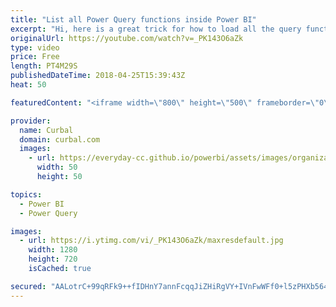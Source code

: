 ```yaml
---
title: "List all Power Query functions inside Power BI"
excerpt: "Hi, here is a great trick for how to load all the query function library from Power Query, inside Power BI.  Here is the tweet forom Reza: https://twitter.com/rad_reza/status/744640826869833728  Enjoy!   Looking for a download file? Go to our Download Center: https://curbal.com/donwload-center  SUBSCRIBE"
originalUrl: https://youtube.com/watch?v=_PK143O6aZk
type: video
price: Free
length: PT4M29S
publishedDateTime: 2018-04-25T15:39:43Z
heat: 50

featuredContent: "<iframe width=\"800\" height=\"500\" frameborder=\"0\" src=\"https://www.youtube.com/embed/_PK143O6aZk\" allow=\"accelerometer; autoplay; encrypted-media; gyroscope; picture-in-picture\" allowfullscreen></iframe>"

provider:
  name: Curbal
  domain: curbal.com
  images:
    - url: https://everyday-cc.github.io/powerbi/assets/images/organizations/curbal.com-50x50.jpg
      width: 50
      height: 50

topics:
  - Power BI
  - Power Query

images:
  - url: https://i.ytimg.com/vi/_PK143O6aZk/maxresdefault.jpg
    width: 1280
    height: 720
    isCached: true

secured: "AALotrC+99qRFk9++fIDHnY7annFcqqJiZHiRgVY+IVnFwWFf0+l5zPHXb564sc6an+KPm8ja0vxSirVxQm6o9RrkGZuGCpd55xtSEf4Kfjp3pEMTw570tbKxy6Sh4OJR57EhU5NXPrHlfQ94GkOZRQsk1j0inKC7ueTdIj/nzpxNPPgquGq/YSBg7K6UWQ85kkkEAP2wQj1p3bGCUggmO/QQ9E5bBjLFjfVF+/mE4pxoUIO5q261DlTRGH0c/qiZOKNC3CKQW8xUUuRi9MvPAO0lmJnQoHIak97ADykSnioNZRnrQTKfMLJJ0MKpzXgvyPG4qKS640S0EAoNJ6oQhKEns9pbsYcen2GgZKxkdrCB51iEgt8iBnQE8xDkRgMipH6D9ysXP3+VcIJ9pCp2/krV1ZZgnTjyVBZRmtUs9A=;zkQ+owH7URxPFK7bzhR++w=="
---
```


